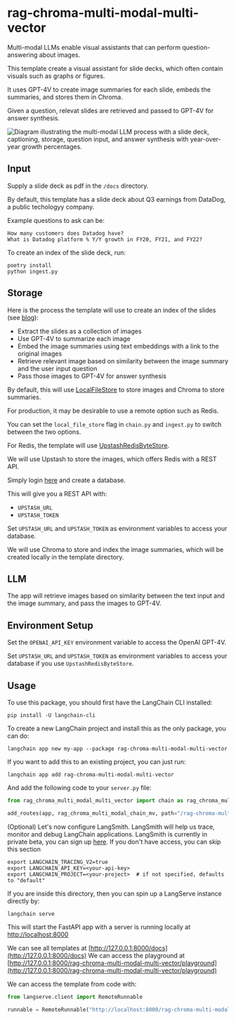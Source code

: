 
# rag-chroma-multi-modal-multi-vector

Multi-modal LLMs enable visual assistants that can perform question-answering about images. 

This template create a visual assistant for slide decks, which often contain visuals such as graphs or figures.

It uses GPT-4V to create image summaries for each slide, embeds the summaries, and stores them in Chroma.
 
Given a question, relevat slides are retrieved and passed to GPT-4V for answer synthesis.

![Diagram illustrating the multi-modal LLM process with a slide deck, captioning, storage, question input, and answer synthesis with year-over-year growth percentages.](https://github.com/langchain-ai/langchain/assets/122662504/5277ef6b-d637-43c7-8dc1-9b1567470503 "Multi-modal LLM Process Diagram")

## Input

Supply a slide deck as pdf in the `/docs` directory. 

By default, this template has a slide deck about Q3 earnings from DataDog, a public techologyy company.

Example questions to ask can be:
```
How many customers does Datadog have?
What is Datadog platform % Y/Y growth in FY20, FY21, and FY22?
```

To create an index of the slide deck, run:
```
poetry install
python ingest.py
```

## Storage

Here is the process the template will use to create an index of the slides (see [blog](https://blog.langchain.dev/multi-modal-rag-template/)):

* Extract the slides as a collection of images
* Use GPT-4V to summarize each image
* Embed the image summaries using text embeddings with a link to the original images
* Retrieve relevant image based on similarity between the image summary and the user input question
* Pass those images to GPT-4V for answer synthesis

By default, this will use [LocalFileStore](https://python.langchain.com/docs/integrations/stores/file_system) to store images and Chroma to store summaries.

For production, it may be desirable to use a remote option such as Redis.

You can set the `local_file_store` flag in `chain.py` and `ingest.py` to switch between the two options.

For Redis, the template will use [UpstashRedisByteStore](https://python.langchain.com/docs/integrations/stores/upstash_redis).

We will use Upstash to store the images, which offers Redis with a REST API.

Simply login [here](https://upstash.com/) and create a database.

This will give you a REST API with:

* `UPSTASH_URL`
* `UPSTASH_TOKEN`
 
Set `UPSTASH_URL` and `UPSTASH_TOKEN` as environment variables to access your database.

We will use Chroma to store and index the image summaries, which will be created locally in the template directory.

## LLM

The app will retrieve images based on similarity between the text input and the image summary, and pass the images to GPT-4V.

## Environment Setup

Set the `OPENAI_API_KEY` environment variable to access the OpenAI GPT-4V.

Set `UPSTASH_URL` and `UPSTASH_TOKEN` as environment variables to access your database if you use `UpstashRedisByteStore`.

## Usage

To use this package, you should first have the LangChain CLI installed:

```shell
pip install -U langchain-cli
```

To create a new LangChain project and install this as the only package, you can do:

```shell
langchain app new my-app --package rag-chroma-multi-modal-multi-vector
```

If you want to add this to an existing project, you can just run:

```shell
langchain app add rag-chroma-multi-modal-multi-vector
```

And add the following code to your `server.py` file:
```python
from rag_chroma_multi_modal_multi_vector import chain as rag_chroma_multi_modal_chain_mv

add_routes(app, rag_chroma_multi_modal_chain_mv, path="/rag-chroma-multi-modal-multi-vector")
```

(Optional) Let's now configure LangSmith. 
LangSmith will help us trace, monitor and debug LangChain applications. 
LangSmith is currently in private beta, you can sign up [here](https://smith.langchain.com/). 
If you don't have access, you can skip this section

```shell
export LANGCHAIN_TRACING_V2=true
export LANGCHAIN_API_KEY=<your-api-key>
export LANGCHAIN_PROJECT=<your-project>  # if not specified, defaults to "default"
```

If you are inside this directory, then you can spin up a LangServe instance directly by:

```shell
langchain serve
```

This will start the FastAPI app with a server is running locally at 
[http://localhost:8000](http://localhost:8000)

We can see all templates at [http://127.0.0.1:8000/docs](http://127.0.0.1:8000/docs)
We can access the playground at [http://127.0.0.1:8000/rag-chroma-multi-modal-multi-vector/playground](http://127.0.0.1:8000/rag-chroma-multi-modal-multi-vector/playground)  

We can access the template from code with:

```python
from langserve.client import RemoteRunnable

runnable = RemoteRunnable("http://localhost:8000/rag-chroma-multi-modal-multi-vector")
```
